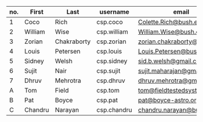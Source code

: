 no.|First|Last|username|email
---|---|---|---|---|
1|Coco|Rich|csp.coco|Colette.Rich@bush.edu
2|William|Wise|csp.william|William.Wise@bush.edu
3|Zorian|Chakraborty|csp.zorian|zorian.chakraborty@bush.edu
4|Louis|Petersen|csp.louis|Louis.Petersen@bush.edu
5|Sidney|Welsh|csp.sidney|sid.b.welsh@gmail.com
6|Sujit|Nair|csp.sujit|sujit.maharajan@gmail.com
7|Dhruv|Mehrotra|csp.dhruv|dhruv.mehrotra@gmail.com
A|Tom|Field|csp.tom|tom@fieldtestedsystems.com
B|Pat|Boyce|csp.pat|pat@boyce-astro.org
C|Chandru|Narayan|csp.chandru|chandru.narayan@bush.edu
